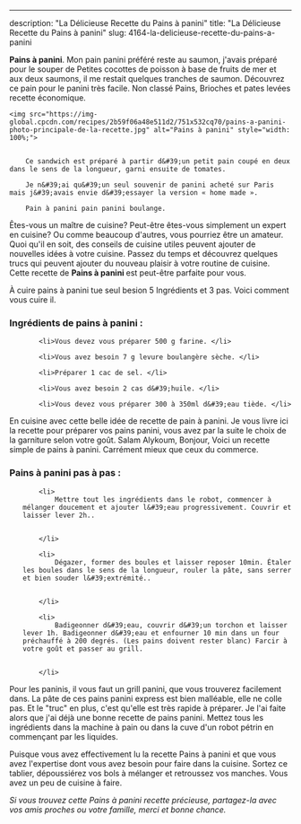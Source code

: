 ---
description: "La Délicieuse Recette du Pains à panini"
title: "La Délicieuse Recette du Pains à panini"
slug: 4164-la-delicieuse-recette-du-pains-a-panini

<p>
	<strong>Pains à panini</strong>. 
	Mon pain panini préféré reste au saumon, j&#39;avais préparé pour le souper de Petites cocottes de poisson à base de fruits de mer et aux deux saumons, il me restait quelques tranches de saumon. Découvrez ce pain pour le panini très facile. Non classé Pains, Brioches et pates levées recette économique.
</p>
<p>
	
	<img src="https://img-global.cpcdn.com/recipes/2b59f06a48e511d2/751x532cq70/pains-a-panini-photo-principale-de-la-recette.jpg" alt="Pains à panini" style="width: 100%;">
	
	
		Ce sandwich est préparé à partir d&#39;un petit pain coupé en deux dans le sens de la longueur, garni ensuite de tomates.
	
		Je n&#39;ai qu&#39;un seul souvenir de panini acheté sur Paris mais j&#39;avais envie d&#39;essayer la version « home made ».
	
		Pain à panini pain panini boulange.
	
</p>

Êtes-vous un maître de cuisine? Peut-être êtes-vous simplement un expert en cuisine? Ou comme beaucoup d'autres, vous pourriez être un amateur. Quoi qu'il en soit, des conseils de cuisine utiles peuvent ajouter de nouvelles idées à votre cuisine. Passez du temps et découvrez quelques trucs qui peuvent ajouter du nouveau plaisir à votre routine de cuisine. Cette recette de <strong> Pains à panini </strong> est peut-être parfaite pour vous.

<!--inarticleads1-->

À cuire pains à panini tue seul besion 5 Ingrédients et 3 pas. Voici comment vous cuire il.

<h3>Ingrédients de pains à panini :</h3>

<ol>
	
		<li>Vous devez vous préparer 500 g farine. </li>
	
		<li>Vous avez besoin 7 g levure boulangère sèche. </li>
	
		<li>Préparer 1 cac de sel. </li>
	
		<li>Vous avez besoin 2 cas d&#39;huile. </li>
	
		<li>Vous devez vous préparer 300 à 350ml d&#39;eau tiède. </li>
	
</ol>

En cuisine avec cette belle idée de recette de pain à panini. Je vous livre ici la recette pour préparer vos pains panini, vous avez par la suite le choix de la garniture selon votre goût. Salam Alykoum, Bonjour, Voici un recette simple de pains à panini. Carrément mieux que ceux du commerce. 

<!--inarticleads2-->

<h3>Pains à panini pas à pas :</h3>

<ol>
	
		<li>
			Mettre tout les ingrédients dans le robot, commencer à mélanger doucement et ajouter l&#39;eau progressivement. Couvrir et laisser lever 2h..
			
			
		</li>
	
		<li>
			Dégazer, former des boules et laisser reposer 10min. Étaler les boules dans le sens de la longueur, rouler la pâte, sans serrer et bien souder l&#39;extrémité..
			
			
		</li>
	
		<li>
			Badigeonner d&#39;eau, couvrir d&#39;un torchon et laisser lever 1h. Badigeonner d&#39;eau et enfourner 10 min dans un four préchauffé à 200 degrés. (Les pains doivent rester blanc) Farcir à votre goût et passer au grill.
			
			
		</li>
	
</ol>

Pour les paninis, il vous faut un grill panini, que vous trouverez facilement dans. La pâte de ces pains panini express est bien malléable, elle ne colle pas. Et le &#34;truc&#34; en plus, c&#39;est qu&#39;elle est très rapide à préparer. Je l&#39;ai faite alors que j&#39;ai déjà une bonne recette de pains panini. Mettez tous les ingrédients dans la machine à pain ou dans la cuve d&#39;un robot pétrin en commençant par les liquides. 

<!--inarticleads1-->

<p>
Puisque vous avez effectivement lu la recette Pains à panini et que vous avez l'expertise dont vous avez besoin pour faire dans la cuisine. Sortez ce tablier, dépoussiérez vos bols à mélanger et retroussez vos manches. Vous avez un peu de cuisine à faire.
</p>

<p>
<i>Si vous trouvez cette Pains à panini recette précieuse, partagez-la avec vos amis proches ou votre famille, merci et bonne chance.</i>
</p>

